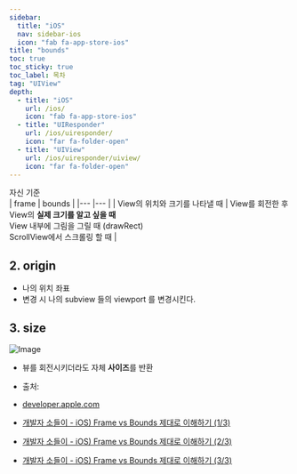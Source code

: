 ```yaml
---
sidebar:
  title: "iOS"
  nav: sidebar-ios
  icon: "fab fa-app-store-ios"
title: "bounds"
toc: true
toc_sticky: true
toc_label: 목차
tag: "UIView"
depth: 
  - title: "iOS"
    url: /ios/
    icon: "fab fa-app-store-ios"
  - title: "UIResponder"
    url: /ios/uiresponder/
    icon: "far fa-folder-open"
  - title: "UIView"
    url: /ios/uiresponder/uiview/
    icon: "far fa-folder-open"
---
```

자신 기준  
| frame     | bounds     |
|---    |---    |
| View의 위치와 크기를 나타낼 때     | View를 회전한 후 View의 **실제 크기를 알고 싶을 때**<br>View 내부에 그림을 그릴 때 (drawRect)<br>ScrollView에서 스크롤링 할 때     |

## 2. origin
- 나의 위치 좌표
- 변경 시 나의 subview 들의 viewport 를 변경시킨다.

## 3. size
![Image](https://img1.daumcdn.net/thumb/R1280x0/?scode=mtistory2&fname=https%3A%2F%2Fblog.kakaocdn.net%2Fdn%2FMJsGQ%2FbtqL39KcHXP%2F1MJPghdI4qk7Pq6gvuAW4k%2Fimg.png)

- 뷰를 회전시키더라도 자체 **사이즈**를 반환

- 출처: 
- [developer.apple.com](https://developer.apple.com/documentation/uikit/uiview/1622580-bounds)
- [개발자 소들이 - iOS) Frame vs Bounds 제대로 이해하기 (1/3)](https://babbab2.tistory.com/44)
- [개발자 소들이 - iOS) Frame vs Bounds 제대로 이해하기 (2/3)](https://babbab2.tistory.com/45)
- [개발자 소들이 - iOS) Frame vs Bounds 제대로 이해하기 (3/3)](https://babbab2.tistory.com/46)
